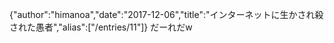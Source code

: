 {"author":"himanoa","date":"2017-12-06","title":"インターネットに生かされ殺された愚者","alias":["/entries/11"]}
だーれだw
